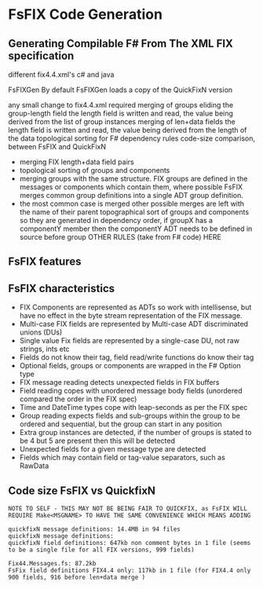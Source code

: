 # FsFIX Code Generation

## Generating Compilable F# From The XML FIX specification





different fix4.4.xml's
    c# and java

FsFIXGen 
By default FsFIXGen loads a copy of the QuickFixN version


any small change to fix4.4.xml required
merging of groups
eliding the group-length field
    the length field is written and read, the value being derived from the list of group instances
merging of len+data fields
    the length field is written and read, the value being derived from the length of the data
topological sorting
    for F# dependency
rules
code-size comparison, between FsFIX and QuickFixN







- merging FIX length+data field pairs
- topological sorting of groups and components 
- merging groups with the same structure. FIX groups are defined in the messages or components which contain them, where possible FsFIX merges common group definitions into a single ADT group definition.
- the most common case is merged
  other possible merges are left with the name of their parent
  topographical sort of groups and components so they are generated in dependency order, if groupX has a componentY member then the componentY ADT needs to be defined in source before group
OTHER RULES (take from F# code) HERE

## FsFIX features
## FsFIX characteristics
- FIX Components are represented as ADTs so work with intellisense, but have no effect in the byte stream representation of the FIX message. 
- Multi-case FIX fields are represented by Multi-case ADT discriminated unions (DUs)
- Single value Fix fields are represented by a single-case DU, not raw strings, ints etc
- Fields do not know their tag, field read/write functions do know their tag
- Optional fields, groups or components are wrapped in the F# Option type
- FIX message reading detects unexpected fields in FIX buffers
- Field reading copes with unordered message body fields (unordered compared the order in the FIX spec)
- Time and DateTime types cope with leap-seconds as per the FIX spec
- Group reading expects fields and sub-groups within the group to be ordered and sequential, but the group can start in any position
- Extra group instances are detected, if the number of groups is stated to be 4 but 5 are present then this will be detected
- Unexpected fields for a given message type are detected
- Fields which may contain field or tag-value separators, such as RawData


## Code size FsFIX vs QuickfixN
    NOTE TO SELF - THIS MAY NOT BE BEING FAIR TO QUICKFIX, as FsFIX WILL REQUIRE Make<MSGNAME> TO HAVE THE SAME CONVENIENCE WHICH MEANS ADDING 

    quickfixN message definitions: 14.4MB in 94 files
    quickfixN message definitions: 
    quickfixN field definitions: 647kb non comment bytes in 1 file (seems to be a single file for all FIX versions, 999 fields)

    Fix44.Messages.fs: 87.2kb
    FsFix field definitions FIX4.4 only: 117kb in 1 file (for FIX4.4 only 900 fields, 916 before len+data merge )


